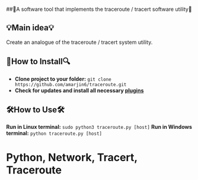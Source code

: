 ##👾A software tool that implements the traceroute / tracert software utility🔖

## 💡Main idea💡
Сreate an analogue of the traceroute / tracert system utility.

## 🔎How to Install🔍
* **Clone project to your folder:** `git clone https://github.com/amarjin6/traceroute.git`
* **Check for updates and install all necessary [plugins](https://github.com/amarjin6/traceroute/tree/master/requirements)**

## 🛠How to Use🛠
**Run in Linux terminal:** `sudo python3 traceroute.py [host]`
**Run in Windows terminal:** `python traceroute.py [host]`

# Python, Network, Tracert, Traceroute
